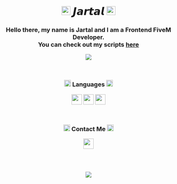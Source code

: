 <h1 align='center'><a href='https://discord.gg/uGbyjKjSJm'><img width=24px' src='https://cdn.discordapp.com/attachments/1270840023368863767/1271998256611852390/wowss.png?ex=66b96030&is=66b80eb0&hm=6854f3a0816f0686cc3c0477a16580b51c63380a58f7c98ff0dd8cc4e25ace59&'/></a> 𝙅𝙖𝙧𝙩𝙖𝙡 <a href='https://discord.gg/uGbyjKjSJm'><img width=24px' src='https://cdn.discordapp.com/attachments/1270840023368863767/1271998256611852390/wowss.png?ex=66b96030&is=66b80eb0&hm=6854f3a0816f0686cc3c0477a16580b51c63380a58f7c98ff0dd8cc4e25ace59&'/></a> </h1>
<h3 align='center'> Hello there, my name is Jartal and I am a Frontend FiveM Developer. <br> You can check out my scripts <a href='https://discord.gg/uGbyjKjSJm'>here</a> </h3>

<p align='center'>
  <img src='https://komarev.com/ghpvc/?username=Jarta1'/>
</p>

<br>

<h3 align='center'> <img width='18px' src='https://github.com/user-attachments/assets/cd4327ea-a649-4a3f-93c8-3748d7bfe233'/> Languages <img width='18px' src='https://github.com/user-attachments/assets/cd4327ea-a649-4a3f-93c8-3748d7bfe233'/></h3>

<p align='center'>
<img align='center' width='28px' src='https://github.com/user-attachments/assets/cc6a6d50-216b-4546-b077-feb058cdcdc3'/>
<img align='center' width='28px' src='https://github.com/user-attachments/assets/7e5687a1-759d-44fa-9a42-672c4961627b'/>
<img align='center' width='28px' src='https://github.com/user-attachments/assets/a84ac78f-c2cd-4e8e-aec8-7a8f01e5769e'/>
</p>

<br>

<h3 align='center'> <img width='18px' src='https://github.com/user-attachments/assets/a9d1dddc-a2ee-4bc7-8657-9dabf9426e82'/> Contact Me <img width='18px' src='https://github.com/user-attachments/assets/a9d1dddc-a2ee-4bc7-8657-9dabf9426e82'/></h3>

<p align='center'>
<a href='https://discord.com/users/845270168221646889' target='blank'><img align='center' width='28px' src='https://github.com/user-attachments/assets/4ed95080-490a-40fb-9e23-aea03c92a586'/>
</p>

<br><br>

<p align='center'>
  <img src='https://github-readme-stats.vercel.app/api?username=jarta1&show_icons=true&theme=cobalt'/>
</p>
